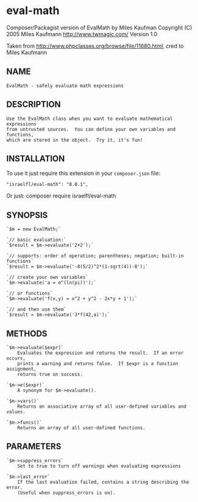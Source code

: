 # eval-math
Composer/Packagist version of EvalMath by Miles Kaufman
Copyright (C) 2005 Miles Kaufmann <http://www.twmagic.com/>
Version 1.0

Taken from http://www.phpclasses.org/browse/file/11680.html, cred to Miles Kaufmann

NAME
----
    EvalMath - safely evaluate math expressions
  
DESCRIPTION
-----------
    Use the EvalMath class when you want to evaluate mathematical expressions 
    from untrusted sources.  You can define your own variables and functions,
    which are stored in the object.  Try it, it's fun!
        
INSTALLATION
------------
To use it just require this extension in your `composer.json` file:

~~~
"israelfl/eval-math": "0.0.1",
~~~

Or just:
composer require israelfl/eval-math

SYNOPSIS
--------
    `$m = new EvalMath;`
    
    `// basic evaluation:`
    `$result = $m->evaluate('2+2');`
    
    `// supports: order of operation; parentheses; negation; built-in functions`
    `$result = $m->evaluate('-8(5/2)^2*(1-sqrt(4))-8');`
    
    `// create your own variables`
    `$m->evaluate('a = e^(ln(pi))');`
    
    `// or functions`
    `$m->evaluate('f(x,y) = x^2 + y^2 - 2x*y + 1');`
    
    `// and then use them`
    `$result = $m->evaluate('3*f(42,a)');`

METHODS
-------
    `$m->evaluate($expr)`
        Evaluates the expression and returns the result.  If an error occurs,
        prints a warning and returns false.  If $expr is a function assignment,
        returns true on success.
    
    `$m->e($expr)`
        A synonym for $m->evaluate().
    
    `$m->vars()`
        Returns an associative array of all user-defined variables and values.
        
    `$m->funcs()`
        Returns an array of all user-defined functions.

PARAMETERS
----------
    `$m->suppress_errors`
        Set to true to turn off warnings when evaluating expressions

    `$m->last_error`
        If the last evaluation failed, contains a string describing the error.
        (Useful when suppress_errors is on).
